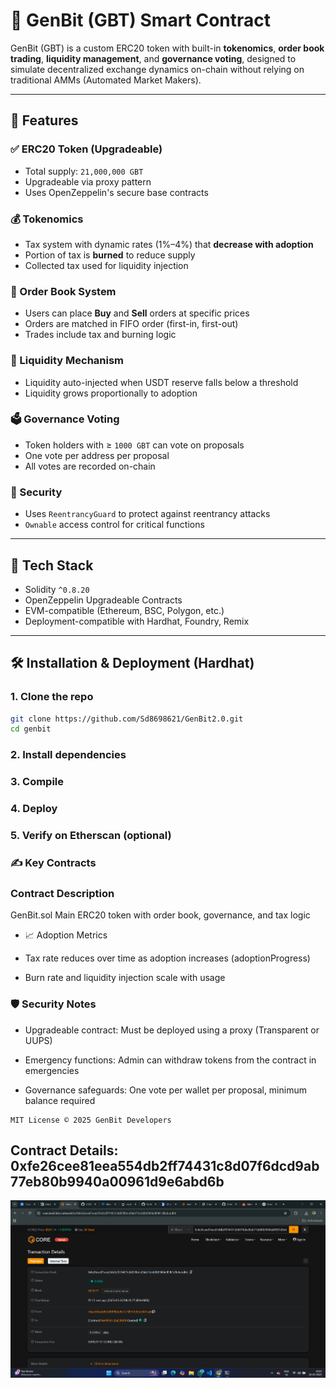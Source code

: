 # 🚀 GenBit (GBT) Smart Contract

GenBit (GBT) is a custom ERC20 token with built-in **tokenomics**, **order book trading**, **liquidity management**, and **governance voting**, designed to simulate decentralized exchange dynamics on-chain without relying on traditional AMMs (Automated Market Makers).

---

## 📜 Features

### ✅ ERC20 Token (Upgradeable)
- Total supply: `21,000,000 GBT`
- Upgradeable via proxy pattern
- Uses OpenZeppelin's secure base contracts

### 💰 Tokenomics
- Tax system with dynamic rates (1%–4%) that **decrease with adoption**
- Portion of tax is **burned** to reduce supply
- Collected tax used for liquidity injection

### 🧾 Order Book System
- Users can place **Buy** and **Sell** orders at specific prices
- Orders are matched in FIFO order (first-in, first-out)
- Trades include tax and burning logic

### 🏦 Liquidity Mechanism
- Liquidity auto-injected when USDT reserve falls below a threshold
- Liquidity grows proportionally to adoption

### 🗳 Governance Voting
- Token holders with ≥ `1000 GBT` can vote on proposals
- One vote per address per proposal
- All votes are recorded on-chain

### 🔐 Security
- Uses `ReentrancyGuard` to protect against reentrancy attacks
- `Ownable` access control for critical functions

---

## 🔧 Tech Stack

- Solidity `^0.8.20`
- OpenZeppelin Upgradeable Contracts
- EVM-compatible (Ethereum, BSC, Polygon, etc.)
- Deployment-compatible with Hardhat, Foundry, Remix

---

## 🛠 Installation & Deployment (Hardhat)

### 1. Clone the repo

```bash
git clone https://github.com/Sd8698621/GenBit2.0.git
cd genbit
```
### 2. Install dependencies
### 3. Compile
### 4. Deploy
### 5. Verify on Etherscan (optional)

### ✍️ Key Contracts
### Contract	Description
GenBit.sol	Main ERC20 token with order book, governance, and tax logic

- 📈 Adoption Metrics
- Tax rate reduces over time as adoption increases (adoptionProgress)

- Burn rate and liquidity injection scale with usage

### 🛡 Security Notes
- Upgradeable contract: Must be deployed using a proxy (Transparent or UUPS)

- Emergency functions: Admin can withdraw tokens from the contract in emergencies

- Governance safeguards: One vote per wallet per proposal, minimum balance required


```
MIT License © 2025 GenBit Developers
```
## Contract Details: 0xfe26cee81eea554db2ff74431c8d07f6dcd9ab77eb80b9940a00961d9e6abd6b
![Screenshot 2025-05-01 225622](https://raw.githubusercontent.com/Sd8698621/GenBit2.0/refs/heads/main/demo.png)
